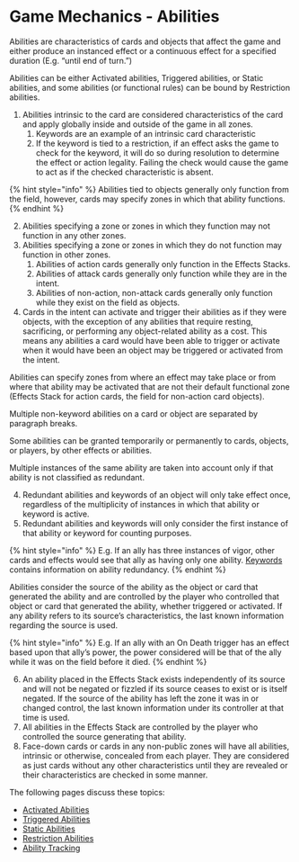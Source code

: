# Game Mechanics - Abilities

Abilities are characteristics of cards and objects that affect the game and either produce an instanced effect or a continuous effect for a specified duration (E.g. “until end of turn.”)

Abilities can be either Activated abilities, Triggered abilities, or Static abilities, and some abilities (or functional rules) can be bound by Restriction abilities.

1. Abilities intrinsic to the card are considered characteristics of the card and apply globally inside and outside of the game in all zones.&#x20;
   1. Keywords are an example of an intrinsic card characteristic
   2. If the keyword is tied to a restriction, if an effect asks the game to check for the keyword, it will do so during resolution to determine the effect or action legality. Failing the check would cause the game to act as if the checked characteristic is absent.

{% hint style="info" %}
Abilities tied to objects generally only function from the field, however, cards may specify zones in which that ability functions.
{% endhint %}

2. Abilities specifying a zone or zones in which they function may not function in any other zones.
3. Abilities specifying a zone or zones in which they do not function may function in other zones.
   1. Abilities of action cards generally only function in the Effects Stacks.
   2. Abilities of attack cards generally only function while they are in the intent.
   3. Abilities of non-action, non-attack cards generally only function while they exist on the field as objects.
4. Cards in the intent can activate and trigger their abilities as if they were objects, with the exception of any abilities that require resting, sacrificing, or performing any object-related ability as a cost. This means any abilities a card would have been able to trigger or activate when it would have been an object may be triggered or activated from the intent.

Abilities can specify zones from where an effect may take place or from where that ability may be activated that are not their default functional zone (Effects Stack for action cards, the field for non-action card objects).

Multiple non-keyword abilities on a card or object are separated by paragraph breaks.

Some abilities can be granted temporarily or permanently to cards, objects, or players, by other effects or abilities.

Multiple instances of the same ability are taken into account only if that ability is not classified as redundant.

4. Redundant abilities and keywords of an object will only take effect once, regardless of the multiplicity of instances in which that ability or keyword is active.
5. Redundant abilities and keywords will only consider the first instance of that ability or keyword for counting purposes.

{% hint style="info" %}
E.g. If an ally has three instances of vigor, other cards and effects would see that ally as having only one ability. [Keywords](../../glossary/keywords-and-abilitie.md) contains information on ability redundancy.
{% endhint %}

Abilities consider the source of the ability as the object or card that generated the ability and are controlled by the player who controlled that object or card that generated the ability, whether triggered or activated. If any ability refers to its source’s characteristics, the last known information regarding the source is used.

{% hint style="info" %}
E.g. If an ally with an On Death trigger has an effect based upon that ally’s power, the power considered will be that of the ally while it was on the field before it died.
{% endhint %}

6. An ability placed in the Effects Stack exists independently of its source and will not be negated or fizzled if its source ceases to exist or is itself negated. If the source of the ability has left the zone it was in or changed control, the last known information under its controller at that time is used.
7. All abilities in the Effects Stack are controlled by the player who controlled the source generating that ability.
8. Face-down cards or cards in any non-public zones will have all abilities, intrinsic or otherwise, concealed from each player. They are considered as just cards without any other characteristics until they are revealed or their characteristics are checked in some manner.



The following pages discuss these topics:

* [Activated Abilities](abilities-activated-abilities.md)
* [Triggered Abilities](abilities-triggered-abilities.md)
* [Static Abilities](abilities-static-abilities.md)
* [Restriction Abilities](abilities-restriction-abilities.md)
* [Ability Tracking](abilities-ability-tracking.md)
